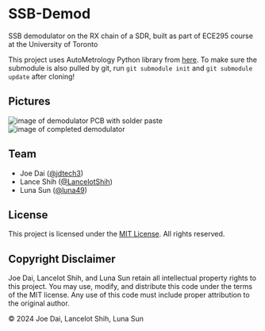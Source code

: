 # SSB-Demod
SSB demodulator on the RX chain of a SDR, built as part of ECE295 course at the University of Toronto

This project uses AutoMetrology Python library from [here](https://github.com/jdtech3/instrument-automation).
To make sure the submodule is also pulled by git, run `git submodule init` and `git submodule update` after cloning!

## Pictures

![image of demodulator PCB with solder paste](https://github.com/jdtech3/SSB-Demod/assets/8998191/5ad22092-b227-44b8-8a67-46686ff23e35)
![image of completed demodulator](https://github.com/jdtech3/SSB-Demod/assets/8998191/e91ef620-b383-4d59-993b-53d38bf6f17a)

## Team

* Joe Dai ([@jdtech3](https://github.com/jdtech3))
* Lance Shih ([@LancelotShih](https://github.com/LancelotShih))
* Luna Sun ([@luna49](https://github.com/luna49))

## License
This project is licensed under the [MIT License](LICENSE). All rights reserved.

## Copyright Disclaimer
Joe Dai, Lancelot Shih, and Luna Sun retain all intellectual property rights to this project. You may use, modify, and distribute this code under the terms of the MIT license. Any use of this code must include proper attribution to the original author.

© 2024 Joe Dai, Lancelot Shih, Luna Sun
